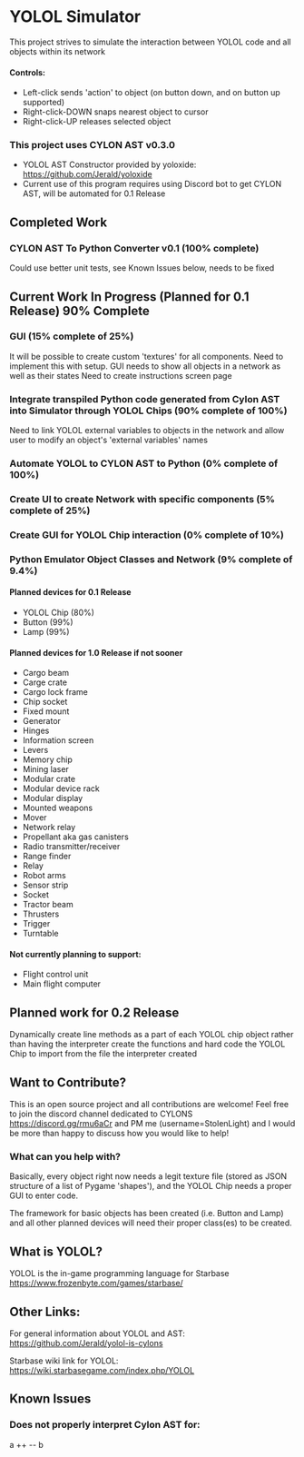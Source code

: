 # YOLOL Simulator
This project strives to simulate the interaction between YOLOL code and all objects within its network

#### Controls:
- Left-click sends 'action' to object (on button down, and on button up supported)
- Right-click-DOWN snaps nearest object to cursor
- Right-click-UP releases selected object

### This project uses CYLON AST v0.3.0
- YOLOL AST Constructor provided by yoloxide: https://github.com/Jerald/yoloxide
- Current use of this program requires using Discord bot to get CYLON AST, will be automated for 0.1 Release

## Completed Work

### CYLON AST To Python Converter v0.1 (100% complete)
Could use better unit tests, see Known Issues below, needs to be fixed

## Current Work In Progress (Planned for 0.1 Release) 90% Complete

### GUI (15% complete of 25%)
It will be possible to create custom 'textures' for all components. Need to implement this with setup.
GUI needs to show all objects in a network as well as their states
Need to create instructions screen page

### Integrate transpiled Python code generated from Cylon AST into Simulator through YOLOL Chips (90% complete of 100%)
Need to link YOLOL external variables to objects in the network and allow user to modify an object's 'external variables' names

### Automate YOLOL to CYLON AST to Python (0% complete of 100%)

### Create UI to create Network with specific components (5% complete of 25%)

### Create GUI for YOLOL Chip interaction (0% complete of 10%)

### Python Emulator Object Classes and Network (9% complete of 9.4%)
#### Planned devices for 0.1 Release 
- YOLOL Chip (80%)
- Button (99%)
- Lamp (99%)

#### Planned devices for 1.0 Release if not sooner
- Cargo beam
- Carge crate
- Cargo lock frame
- Chip socket
- Fixed mount
- Generator
- Hinges
- Information screen
- Levers
- Memory chip
- Mining laser
- Modular crate
- Modular device rack
- Modular display
- Mounted weapons
- Mover
- Network relay
- Propellant aka gas canisters
- Radio transmitter/receiver
- Range finder
- Relay
- Robot arms
- Sensor strip
- Socket
- Tractor beam
- Thrusters
- Trigger
- Turntable

#### Not currently planning to support:
- Flight control unit
- Main flight computer

## Planned work for 0.2 Release
Dynamically create line methods as a part of each YOLOL chip object rather than having the interpreter create the functions and hard code the YOLOL Chip to import from the file the interpreter created

## Want to Contribute?
This is an open source project and all contributions are welcome! Feel free to join the discord channel dedicated to CYLONS https://discord.gg/rmu6aCr and PM me (username=StolenLight) and I would be more than happy to discuss how you would like to help!

### What can you help with? 
Basically, every object right now needs a legit texture file (stored as JSON structure of a list of Pygame 'shapes'), and the YOLOL Chip needs a proper GUI to enter code.

The framework for basic objects has been created (i.e. Button and Lamp) and all other planned devices will need their proper class(es) to be created.

## What is YOLOL?
YOLOL is the in-game programming language for Starbase https://www.frozenbyte.com/games/starbase/

## Other Links:
For general information about YOLOL and AST: https://github.com/Jerald/yolol-is-cylons

Starbase wiki link for YOLOL: https://wiki.starbasegame.com/index.php/YOLOL


## Known Issues
### Does not properly interpret Cylon AST for:
a ++ -- b
